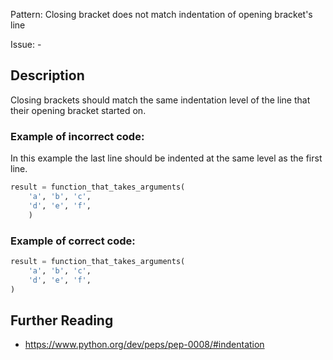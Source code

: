 Pattern: Closing bracket does not match indentation of opening bracket's line

Issue: -

## Description

Closing brackets should match the same indentation level of the line that their opening bracket started on.

### Example of **incorrect** code:

In this example the last line should be indented at the same level as the first line.

```python
result = function_that_takes_arguments(
    'a', 'b', 'c',
    'd', 'e', 'f',
    )
```

### Example of **correct** code:

```python
result = function_that_takes_arguments(
    'a', 'b', 'c',
    'd', 'e', 'f',
)
```

## Further Reading

* https://www.python.org/dev/peps/pep-0008/#indentation